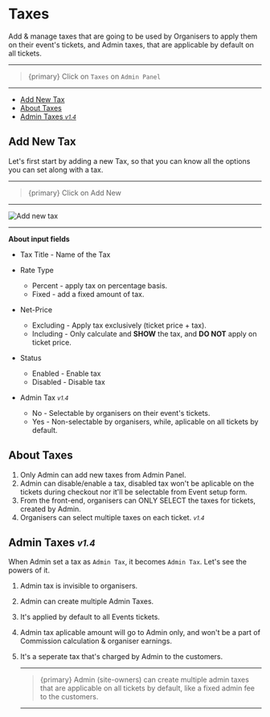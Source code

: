 # Taxes

Add & manage taxes that are going to be used by Organisers to apply them on their event's tickets, and Admin taxes, that are applicable by default on all tickets.

---

>{primary} Click on `Taxes` on `Admin Panel`

---

- [Add New Tax](#add-new-tax)
- [About Taxes](#about-taxes)
- [Admin Taxes <small class="v">*v1.4*</small>](#admin-taxes)


<a name="add-new-tax"></a>
## Add New Tax

Let's first start by adding a new Tax, so that you can know all the options you can set along with a tax.

---

>{primary} Click on <larecipe-button radius="half" type="success">Add New</larecipe-button>

---

![Add new tax](http://eventmie-pro-docs.test/images/admin-add-new-tax.jpg "Add new tax")

---

**About input fields**

- Tax Title - Name of the Tax

- Rate Type
    * Percent - apply tax on percentage basis.
    * Fixed - add a fixed amount of tax.

- Net-Price 
    * Excluding - Apply tax exclusively (ticket price + tax).
    * Including - Only calculate and **SHOW** the tax, and **DO NOT** apply on ticket price.

- Status
    * Enabled - Enable tax
    * Disabled - Disable tax

- Admin Tax <small class="v">*v1.4*</small>
    * No - Selectable by organisers on their event's tickets.
    * Yes - Non-selectable by organisers, while, aplicable on all tickets by default.


<a name="about-taxes"></a>
## About Taxes

1. Only Admin can add new taxes from Admin Panel.
2. Admin can disable/enable a tax, disabled tax won't be aplicable on the tickets during checkout nor it'll be selectable from Event setup form.
3. From the front-end, organisers can ONLY SELECT the taxes for tickets, created by Admin.
4. Organisers can select multiple taxes on each ticket. <small class="v">*v1.4*</small>


<a name="admin-taxes"></a>
## Admin Taxes <small class="v">*v1.4*</small>

When Admin set a tax as `Admin Tax`, it becomes `Admin Tax`. Let's see the powers of it.

1. Admin tax is invisible to organisers. 
3. Admin can create multiple Admin Taxes.
2. It's applied by default to all Events tickets.
4. Admin tax aplicable amount will go to Admin only, and won't be a part of Commission calculation & organiser earnings.
5. It's a seperate tax that's charged by Admin to the customers.

    ---

    >{primary} Admin (site-owners) can create multiple admin taxes that are applicable on all tickets by default, like a fixed admin fee to the customers. 

    ---